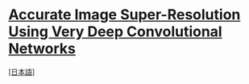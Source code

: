 # [Accurate Image Super-Resolution Using Very Deep Convolutional Networks](https://arxiv.org/abs/1511.04587)

[[日本語]](./README_ja.md)

